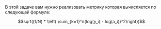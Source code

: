 В этой задаче вам нужно реализовать метрику которая вычисляется по следующей формуле:

$$sqrt((1/N) * \left( \sum_{k=1}^n(log(y_i) - log(a_i))^2\right))$$
